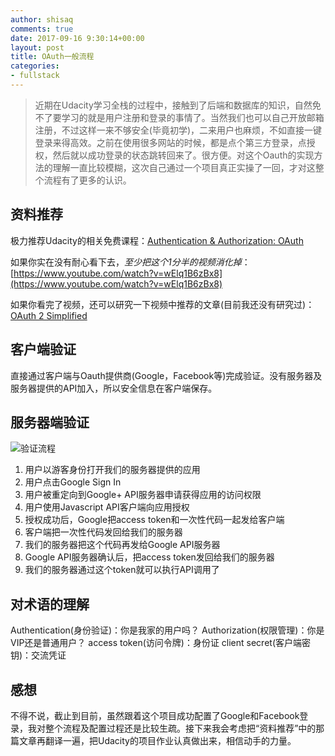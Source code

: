 ```yaml
---
author: shisaq
comments: true
date: 2017-09-16 9:30:14+00:00
layout: post
title: OAuth一般流程
categories:
- fullstack
---
```


> 近期在Udacity学习全栈的过程中，接触到了后端和数据库的知识，自然免不了要学习的就是用户注册和登录的事情了。当然我们也可以自己开放邮箱注册，不过这样一来不够安全(毕竟初学)，二来用户也麻烦，不如直接一键登录来得高效。之前在使用很多网站的时候，都是点个第三方登录，点授权，然后就以成功登录的状态跳转回来了。很方便。对这个Oauth的实现方法的理解一直比较模糊，这次自己通过一个项目真正实操了一回，才对这整个流程有了更多的认识。

## 资料推荐

极力推荐Udacity的相关免费课程：[Authentication & Authorization: OAuth](https://www.udacity.com/course/authentication-authorization-oauth--ud330)

如果你实在没有耐心看下去，_至少把这个1分半的视频消化掉_：
[https://www.youtube.com/watch?v=wElq1B6zBx8](https://www.youtube.com/watch?v=wElq1B6zBx8)

如果你看完了视频，还可以研究一下视频中推荐的文章(目前我还没有研究过)：
[OAuth 2 Simplified](https://aaronparecki.com/oauth-2-simplified/)

## 客户端验证

直接通过客户端与Oauth提供商(Google，Facebook等)完成验证。没有服务器及服务器提供的API加入，所以安全信息在客户端保存。

## 服务器端验证

![验证流程](https://ooo.0o0.ooo/2017/09/17/59bd992a712a8.png)

1. 用户以游客身份打开我们的服务器提供的应用
2. 用户点击Google Sign In
3. 用户被重定向到Google+ API服务器申请获得应用的访问权限
4. 用户使用Javascript API客户端向应用授权
5. 授权成功后，Google把access token和一次性代码一起发给客户端
6. 客户端把一次性代码发回给我们的服务器
7. 我们的服务器把这个代码再发给Google API服务器
8. Google API服务器确认后，把access token发回给我们的服务器
9. 我们的服务器通过这个token就可以执行API调用了

## 对术语的理解

Authentication(身份验证)：你是我家的用户吗？
Authorization(权限管理)：你是VIP还是普通用户？
access token(访问令牌)：身份证
client secret(客户端密钥)：交流凭证

## 感想

不得不说，截止到目前，虽然跟着这个项目成功配置了Google和Facebook登录，我对整个流程及配置过程还是比较生疏。接下来我会考虑把“资料推荐”中的那篇文章再翻译一遍，把Udacity的项目作业认真做出来，相信动手的力量。
